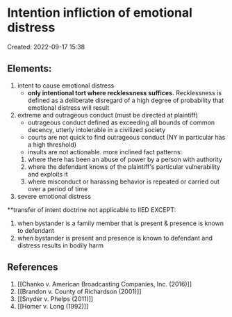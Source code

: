 # Intention infliction of emotional distress
Created: 2022-09-17 15:38

## Elements:
1. intent to cause emotional distress 
	- **only intentional tort where recklessness suffices.** Recklessness is defined as a deliberate disregard of a high degree of probability that emotional distress will result
1. extreme and outrageous conduct (must be directed at plaintiff)
	- outrageous conduct defined as exceeding all bounds of common decency, utterly intolerable in a civilized society 
	- courts are not quick to find outrageous conduct (NY in particular has a high threshold)
	- insults are not actionable. more inclined fact patterns:
	1. where there has been an abuse of power by a person with authority
	2. where the defendant knows of the plaintiff's particular vulnerability and exploits it
	3. where misconduct or harassing behavior is repeated or carried out over a period of time
2. severe emotional distress 

**transfer of intent doctrine not applicable to IIED
EXCEPT:
1. when bystander is a family member that is present & presence is known to defendant
2. when bystander is present and presence is known to defendant and distress results in bodily harm


## References

1. [[Chanko v. American Broadcasting Companies, Inc. (2016)]]
2. [[Brandon v. County of Richardson (2001)]]
3. [[Snyder v. Phelps (2011)]]
4. [[Homer v. Long (1992)]]